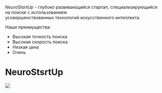 *NeuroStartUp* - глубоко развивающийся стартап, специализирующийся на поиске с использованием  
усовершенствованных технологий искусственного интеллекта.  
  
  
Наши преимущества:  
* Высокая точность поиска  
* Высокая скорость поиска  
* Низкая цена 
* Очень 
 
  
# NeuroStsrtUp  
![](https://camo.githubusercontent.com/79ee96a8b8fa098c44d1ca302006f24d008408a1c22fc13260437214d705a23d/68747470733a2f2f6e65746f6c6f67792d636f64652e6769746875622e696f2f6769742d686f6d65776f726b732f696e74726f64756374696f6e2f6173736574732f6c6f676f2e706e67)  

